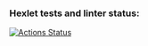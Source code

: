 ### Hexlet tests and linter status:
[![Actions Status](https://github.com/Egr627/java-project-61/actions/workflows/hexlet-check.yml/badge.svg)](https://github.com/Egr627/java-project-61/actions)